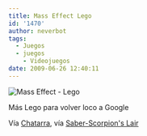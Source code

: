 ```yaml
---
title: Mass Effect Lego
id: '1470'
author: neverbot
tags:
  - Juegos
  - juegos
    - Videojuegos
date: 2009-06-26 12:40:11
---
```


![Mass Effect - Lego](./mass-effect-lego.jpg "Mass Effect - Lego")

Más Lego para volver loco a Google

Vía [Chatarra](http://circuitry.tumblr.com/post/93168017/oh), vía [Saber-Scorpion's Lair](http://saber-scorpion.com/lego/me_mako.php)